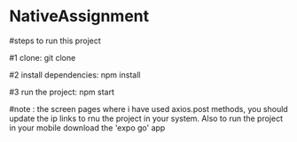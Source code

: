 ﻿# NativeAssignment

#steps to run this project

#1 clone: git clone <repo link>

#2 install dependencies: npm install

#3 run the project: npm start

#note : the screen pages where i have used axios.post methods, you should update the ip links to rnu the project in your system. Also to run the project in your mobile download the 'expo go' app
